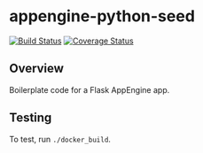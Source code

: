 # appengine-python-seed

[![Build Status](https://travis-ci.com/mtlynch/appengine-python-seed.svg?branch=master)](https://travis-ci.com/mtlynch/appengine-python-seed) [![Coverage Status](https://coveralls.io/repos/github/mtlynch/appengine-python-seed/badge.svg?branch=master)](https://coveralls.io/github/mtlynch/appengine-python-seed?branch=master)

## Overview

Boilerplate code for a Flask AppEngine app.

## Testing

To test, run `./docker_build`.

